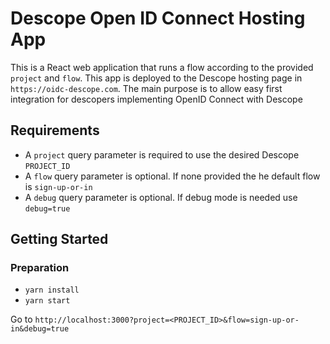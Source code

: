 # Descope Open ID Connect Hosting App

This is a React web application that runs a flow according to the provided `project` and `flow`.
This app is deployed to the Descope hosting page in `https://oidc-descope.com`.
The main purpose is to allow easy first integration for descopers implementing OpenID Connect with Descope

## Requirements

- A `project` query parameter is required to use the desired Descope `PROJECT_ID`
- A `flow` query parameter is optional. If none provided the he default flow is `sign-up-or-in`
- A `debug` query parameter is optional. If debug mode is needed use `debug=true`

## Getting Started

### Preparation

- `yarn install`
- `yarn start`

Go to `http://localhost:3000?project=<PROJECT_ID>&flow=sign-up-or-in&debug=true`
